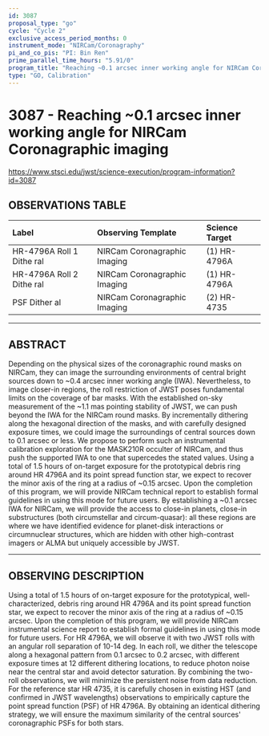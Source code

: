 ```yaml
---
id: 3087
proposal_type: "go"
cycle: "Cycle 2"
exclusive_access_period_months: 0
instrument_mode: "NIRCam/Coronagraphy"
pi_and_co_pis: "PI: Bin Ren"
prime_parallel_time_hours: "5.91/0"
program_title: "Reaching ~0.1 arcsec inner working angle for NIRCam Coronagraphic imaging"
type: "GO, Calibration"
---
```

# 3087 - Reaching ~0.1 arcsec inner working angle for NIRCam Coronagraphic imaging
https://www.stsci.edu/jwst/science-execution/program-information?id=3087
## OBSERVATIONS TABLE
| Label                        | Observing Template                | Science Target |
| :--------------------------- | :-------------------------------- | :------------- |
| HR-4796A Roll 1 Dithe ral    | NIRCam Coronagraphic Imaging      | (1) HR-4796A   |
| HR-4796A Roll 2 Dithe ral    | NIRCam Coronagraphic Imaging      | (1) HR-4796A   |
| PSF Dither al                | NIRCam Coronagraphic Imaging      | (2) HR-4735    |

---

## ABSTRACT

Depending on the physical sizes of the coronagraphic round masks on NIRCam, they can image the surrounding environments of central bright sources down to ~0.4 arcsec inner working angle (IWA). Nevertheless, to image closer-in regions, the roll restriction of JWST poses fundamental limits on the coverage of bar masks. With the established on-sky measurement of the ~1.1 mas pointing stability of JWST, we can push beyond the IWA for the NIRCam round masks.
By incrementally dithering along the hexagonal direction of the masks, and with carefully designed exposure times, we could image the surroundings of central sources down to 0.1 arcsec or less. We propose to perform such an instrumental calibration exploration for the MASK210R occulter of NIRCam, and thus push the supported IWA to one that supercedes the stated values. Using a total of 1.5 hours of on-target exposure for the prototypical debris ring around HR 4796A and its point spread function star, we expect to recover the minor axis of the ring at a radius of ~0.15 arcsec. Upon the completion of this program, we will provide NIRCam technical report to establish formal guidelines in using this mode for future users. By establishing a ~0.1 arcsec IWA for NIRCam, we will provide the access to close-in planets, close-in substructures (both circumstellar and circum-quasar): all these regions are where we have identified evidence for planet-disk interactions or circumnuclear structures, which are hidden with other high-contrast imagers or ALMA but uniquely accessible by JWST.

---

## OBSERVING DESCRIPTION

Using a total of 1.5 hours of on-target exposure for the prototypical, well-characterized, debris ring around HR 4796A and its point spread function star, we expect to recover the minor axis of the ring at a radius of ~0.15 arcsec. Upon the completion of this program, we will provide NIRCam instrumental science report to establish formal guidelines in using this mode for future users.
For HR 4796A, we will observe it with two JWST rolls with an angular roll separation of 10-14 deg. In each roll, we dither the telescope along a hexagonal pattern from 0.1 arcsec to 0.2 arcsec, with different exposure times at 12 different dithering locations, to reduce photon noise near the central star and avoid detector saturation. By combining the two-roll observations, we will minimize the persistent noise from data reduction.
For the reference star HR 4735, it is carefully chosen in existing HST (and confirmed in JWST wavelengths) observations to empirically capture the point spread function (PSF) of HR 4796A. By obtaining an identical dithering strategy, we will ensure the maximum similarity of the central sources' coronagraphic PSFs for both stars.